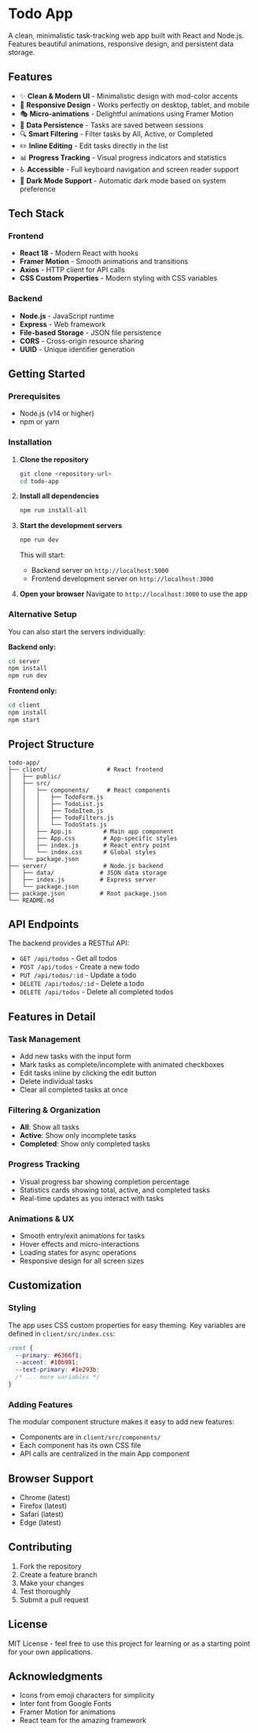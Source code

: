 # Todo App

A clean, minimalistic task-tracking web app built with React and Node.js. Features beautiful animations, responsive design, and persistent data storage.

## Features

- ✨ **Clean & Modern UI** - Minimalistic design with mod-color accents
- 📱 **Responsive Design** - Works perfectly on desktop, tablet, and mobile
- 🎭 **Micro-animations** - Delightful animations using Framer Motion
- 💾 **Data Persistence** - Tasks are saved between sessions
- 🔍 **Smart Filtering** - Filter tasks by All, Active, or Completed
- ✏️ **Inline Editing** - Edit tasks directly in the list
- 📊 **Progress Tracking** - Visual progress indicators and statistics
- ♿ **Accessible** - Full keyboard navigation and screen reader support
- 🌙 **Dark Mode Support** - Automatic dark mode based on system preference

## Tech Stack

### Frontend
- **React 18** - Modern React with hooks
- **Framer Motion** - Smooth animations and transitions
- **Axios** - HTTP client for API calls
- **CSS Custom Properties** - Modern styling with CSS variables

### Backend
- **Node.js** - JavaScript runtime
- **Express** - Web framework
- **File-based Storage** - JSON file persistence
- **CORS** - Cross-origin resource sharing
- **UUID** - Unique identifier generation

## Getting Started

### Prerequisites
- Node.js (v14 or higher)
- npm or yarn

### Installation

1. **Clone the repository**
   ```bash
   git clone <repository-url>
   cd todo-app
   ```

2. **Install all dependencies**
   ```bash
   npm run install-all
   ```

3. **Start the development servers**
   ```bash
   npm run dev
   ```

   This will start:
   - Backend server on `http://localhost:5000`
   - Frontend development server on `http://localhost:3000`

4. **Open your browser**
   Navigate to `http://localhost:3000` to use the app

### Alternative Setup

You can also start the servers individually:

**Backend only:**
```bash
cd server
npm install
npm run dev
```

**Frontend only:**
```bash
cd client
npm install
npm start
```

## Project Structure

```
todo-app/
├── client/                 # React frontend
│   ├── public/
│   ├── src/
│   │   ├── components/     # React components
│   │   │   ├── TodoForm.js
│   │   │   ├── TodoList.js
│   │   │   ├── TodoItem.js
│   │   │   ├── TodoFilters.js
│   │   │   └── TodoStats.js
│   │   ├── App.js         # Main app component
│   │   ├── App.css        # App-specific styles
│   │   ├── index.js       # React entry point
│   │   └── index.css      # Global styles
│   └── package.json
├── server/                # Node.js backend
│   ├── data/             # JSON data storage
│   ├── index.js          # Express server
│   └── package.json
├── package.json          # Root package.json
└── README.md
```

## API Endpoints

The backend provides a RESTful API:

- `GET /api/todos` - Get all todos
- `POST /api/todos` - Create a new todo
- `PUT /api/todos/:id` - Update a todo
- `DELETE /api/todos/:id` - Delete a todo
- `DELETE /api/todos` - Delete all completed todos

## Features in Detail

### Task Management
- Add new tasks with the input form
- Mark tasks as complete/incomplete with animated checkboxes
- Edit tasks inline by clicking the edit button
- Delete individual tasks
- Clear all completed tasks at once

### Filtering & Organization
- **All**: Show all tasks
- **Active**: Show only incomplete tasks
- **Completed**: Show only completed tasks

### Progress Tracking
- Visual progress bar showing completion percentage
- Statistics cards showing total, active, and completed tasks
- Real-time updates as you interact with tasks

### Animations & UX
- Smooth entry/exit animations for tasks
- Hover effects and micro-interactions
- Loading states for async operations
- Responsive design for all screen sizes

## Customization

### Styling
The app uses CSS custom properties for easy theming. Key variables are defined in `client/src/index.css`:

```css
:root {
  --primary: #6366f1;
  --accent: #10b981;
  --text-primary: #1e293b;
  /* ... more variables */
}
```

### Adding Features
The modular component structure makes it easy to add new features:
- Components are in `client/src/components/`
- Each component has its own CSS file
- API calls are centralized in the main App component

## Browser Support

- Chrome (latest)
- Firefox (latest)
- Safari (latest)
- Edge (latest)

## Contributing

1. Fork the repository
2. Create a feature branch
3. Make your changes
4. Test thoroughly
5. Submit a pull request

## License

MIT License - feel free to use this project for learning or as a starting point for your own applications.

## Acknowledgments

- Icons from emoji characters for simplicity
- Inter font from Google Fonts
- Framer Motion for animations
- React team for the amazing framework